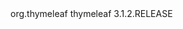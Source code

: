 <!-- https://mvnrepository.com/artifact/org.thymeleaf/thymeleaf -->  
<dependency>
    <groupId>org.thymeleaf</groupId>
    <artifactId>thymeleaf</artifactId>
    <version>3.1.2.RELEASE</version>
</dependency>
